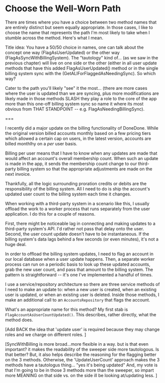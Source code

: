 # Choose the Well-Worn Path

There are times where you have a choice between two method names that are entirely distinct but seem equally appropriate. In those cases, I like to choose the name that represents the path I'm most likely to take when I stumble across the method. Here's what I mean.

Title idea: You have a 50/50 choice in names, one can talk about the concept one way (FlagAsUserUpdated) or the other way (FlagAsSyncWithBillingSystem).  The "tautology" kind of... (as we saw in the previous chapter) will live on one side or the other (either in all user update methods that have this added FlagAsUserUpdated() method or in the single billing system sync with the (GetALlForFlaggedAsNeedingSync). So which way?

Cater to the path you'll likely "see" it the most... (there are more cases where the user is updated than we are syncing, plus more modifications are likely made in those methods SLASH they play a role to the core of the app more than this one-off billing system sync so name it where its most obvious from THAT STANDPOINT -- e.g. FlagAsNeedingBillingSync).

===

I recently did a major update on the billing functionality of DoneDone. While the original version billed accounts monthly based on a few pricing tiers which allowed a certain cap on users, in the latest version, accounts are billed monthlhy on a _per_ user basis.

Billing per user means that I have to know when any updates are made that would affect an account's overall membership count. When such an update is made in the app, it sends the membership count change to our third-party billing system so that the appropriate adjustments are made on the next invoice.

Thankfully, all the logic surrounding proration credits or debits are the responsibility of the billing system. All I need to do is ship the account's updated user count to the billing system each time it changes.

When working with a third-party system in a scenario like this, I usually offload the work to a worker process that runs separately from the user application. I do this for a couple of reasons.

First, there might be noticeable lag in connecting and making updates to a third-party system's API. I'd rather not pass that delay onto the user. Second, the user count update doesn't have to be instantaneous. If the billing system's data lags behind a few seconds (or even minutes), it's not a huge deal.

In order to offload the billing system updates, I need to flag an account in our local database when a user update happens. Then, a separate worker process can run on a periodic basis to look up these updated accounts, grab the new user count, and pass that amount to the billing system. The pattern is  straightforward -- it's one I've implemented a handful of times. 

I use a service/repository architecture so there are three service methods of I need to make an update to: when a new user is created, when an existing user is updated, or when an existing user is deleted. Inside those methods, I make an additional call to an `AccountsRepository` that flags the account.

What's an appropriate name for this method? My first stab is `FlagAccountAsUserCountUpdated()`.  This describes, rather directly, what the method does.

[Add BACK the idea that 'update user' is required because they may change roles and we charge on different roles. ]

[SyncWithBilling is more broad...more flexible in a way. but is that even important? it makes the readability of the sweeper side more tautologous. Is that better?  But, it also helps describe the reasoning for the flagging better on the 3 methods. Otherwise, the 'UpdateUserCount' approach makes the 3 methods have a tautologus thing... "yes it's being updated" And, my vote is that I'm going to be in those 3 methods more than the sweeper, so impart more MEANING on that side vs. on the side ill be looking at/updating less. ]
